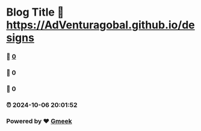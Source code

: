 # Blog Title :link: https://AdVenturagobal.github.io/designs 
### :page_facing_up: [0](https://AdVenturagobal.github.io/designs/tag.html) 
### :speech_balloon: 0 
### :hibiscus: 0 
### :alarm_clock: 2024-10-06 20:01:52 
### Powered by :heart: [Gmeek](https://github.com/Meekdai/Gmeek)
